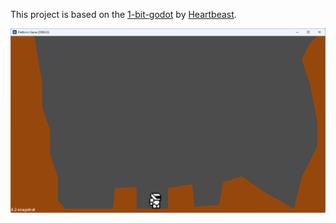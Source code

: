This project is based on the [1-bit-godot](https://courses.heartgamedev.com/p/1-bit-godot-4-course) by [Heartbeast](https://www.youtube.com/c/uheartbeast).

![Screenshot of platform game](startscreen.png)
